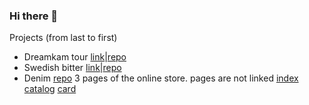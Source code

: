 ### Hi there 👋
Projects (from last to first)
- Dreamkam tour [link](https://yuri-frolov.github.io/dreamkam-tour/build/index.html)|[repo](https://github.com/yuri-frolov/dreamkam-tour) 
- Swedish bitter [link](https://yuri-frolov.github.io/swedish-bitter/build/index.html)|[repo](https://github.com/yuri-frolov/swedish-bitter)
- Denim [repo](https://github.com/yuri-frolov/denim)
    3 pages of the online store. pages are not linked
    [index](https://yuri-frolov.github.io/denim/index.html)
    [catalog](https://yuri-frolov.github.io/denim/catalog.html)
    [card](https://yuri-frolov.github.io/denim/card.html)
<!--
**yuri-frolov/yuri-frolov** is a ✨ _special_ ✨ repository because its `README.md` (this file) appears on your GitHub profile.

Here are some ideas to get you started:

- 🔭 I’m currently working on ...
- 🌱 I’m currently learning ...
- 👯 I’m looking to collaborate on ...
- 🤔 I’m looking for help with ...
- 💬 Ask me about ...
- 📫 How to reach me: ...
- 😄 Pronouns: ...
- ⚡ Fun fact: ...
-->
